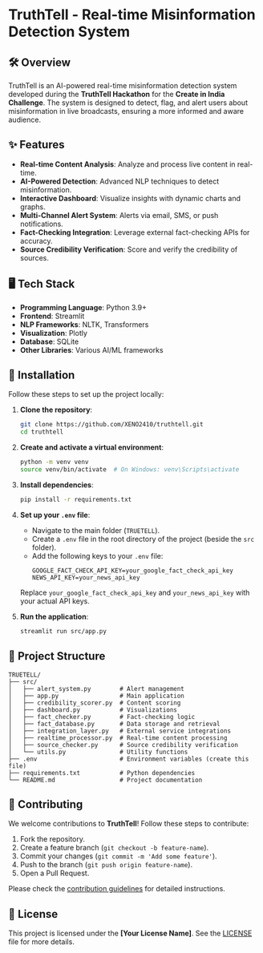 # TruthTell - Real-time Misinformation Detection System

## 🛠️ Overview
TruthTell is an AI-powered real-time misinformation detection system developed during the **TruthTell Hackathon** for the **Create in India Challenge**. The system is designed to detect, flag, and alert users about misinformation in live broadcasts, ensuring a more informed and aware audience.

## ✨ Features
- **Real-time Content Analysis**: Analyze and process live content in real-time.
- **AI-Powered Detection**: Advanced NLP techniques to detect misinformation.
- **Interactive Dashboard**: Visualize insights with dynamic charts and graphs.
- **Multi-Channel Alert System**: Alerts via email, SMS, or push notifications.
- **Fact-Checking Integration**: Leverage external fact-checking APIs for accuracy.
- **Source Credibility Verification**: Score and verify the credibility of sources.

## 🖥️ Tech Stack
- **Programming Language**: Python 3.9+
- **Frontend**: Streamlit
- **NLP Frameworks**: NLTK, Transformers
- **Visualization**: Plotly
- **Database**: SQLite
- **Other Libraries**: Various AI/ML frameworks

## 🚀 Installation
Follow these steps to set up the project locally:

1. **Clone the repository**:
    ```bash
    git clone https://github.com/XENO2410/truthtell.git
    cd truthtell
    ```

2. **Create and activate a virtual environment**:
    ```bash
    python -m venv venv
    source venv/bin/activate  # On Windows: venv\Scripts\activate
    ```

3. **Install dependencies**:
    ```bash
    pip install -r requirements.txt
    ```

4. **Set up your `.env` file**:
    - Navigate to the main folder (`TRUETELL`).
    - Create a `.env` file in the root directory of the project (beside the `src` folder).
    - Add the following keys to your `.env` file:
      ```env
      GOOGLE_FACT_CHECK_API_KEY=your_google_fact_check_api_key
      NEWS_API_KEY=your_news_api_key
      ```
    Replace `your_google_fact_check_api_key` and `your_news_api_key` with your actual API keys.

5. **Run the application**:
    ```bash
    streamlit run src/app.py
    ```

## 📁 Project Structure
```plaintext
TRUETELL/
├── src/
│   ├── alert_system.py        # Alert management
│   ├── app.py                 # Main application
│   ├── credibility_scorer.py  # Content scoring
│   ├── dashboard.py           # Visualizations
│   ├── fact_checker.py        # Fact-checking logic
│   ├── fact_database.py       # Data storage and retrieval
│   ├── integration_layer.py   # External service integrations
│   ├── realtime_processor.py  # Real-time content processing
│   ├── source_checker.py      # Source credibility verification
│   └── utils.py               # Utility functions
├── .env                       # Environment variables (create this file)
├── requirements.txt           # Python dependencies
└── README.md                  # Project documentation
```

## 🤝 Contributing
We welcome contributions to **TruthTell**! Follow these steps to contribute:
1. Fork the repository.
2. Create a feature branch (`git checkout -b feature-name`).
3. Commit your changes (`git commit -m 'Add some feature'`).
4. Push to the branch (`git push origin feature-name`).
5. Open a Pull Request.

Please check the [contribution guidelines](CONTRIBUTING.md) for detailed instructions.

## 📜 License
This project is licensed under the **[Your License Name]**. See the [LICENSE](LICENSE) file for more details.